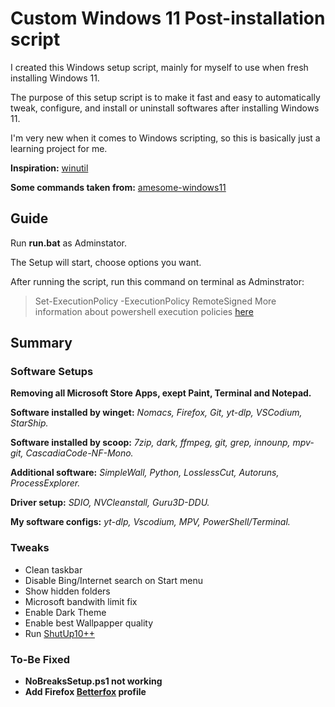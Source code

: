 # Custom Windows 11 Post-installation script
I created this Windows setup script, mainly for myself to use when fresh installing Windows 11.

The purpose of this setup script is to make it fast and easy to automatically tweak, configure, and install or uninstall softwares after installing Windows 11.

I'm very new when it comes to Windows scripting, so this is basically just a learning project for me.

**Inspiration:** [winutil](https://github.com/ChrisTitusTech/winutil)

**Some commands taken from:** [amesome-windows11](https://github.com/awesome-windows11/windows11)

## Guide
Run **run.bat** as Adminstator.

The Setup will start, choose options you want.

After running the script, run this command on terminal as Adminstrator: 
>Set-ExecutionPolicy -ExecutionPolicy RemoteSigned
More information about powershell execution policies [here](https://learn.microsoft.com/en-us/powershell/module/microsoft.powershell.core/about/about_execution_policies?view=powershell-7.3)

## Summary
### Software Setups
**Removing all Microsoft Store Apps, exept Paint, Terminal and Notepad.**

**Software installed by winget:** *Nomacs, Firefox, Git, yt-dlp, VSCodium, StarShip.*

**Software  installed by scoop:** *7zip, dark, ffmpeg, git, grep, innounp, mpv-git, CascadiaCode-NF-Mono.*

**Additional software:** *SimpleWall, Python, LosslessCut, Autoruns, ProcessExplorer.*

**Driver setup:** *SDIO, NVCleanstall, Guru3D-DDU.*

**My software configs:** *yt-dlp, Vscodium, MPV, PowerShell/Terminal.*
### Tweaks
- Clean taskbar
- Disable Bing/Internet search on Start menu
- Show hidden folders
- Microsoft bandwith limit fix
- Enable Dark Theme
- Enable best Wallpapper quality
- Run [ShutUp10++](https://www.oo-software.com/en/shutup10)

### To-Be Fixed
- **NoBreaksSetup.ps1 not working**
- **Add Firefox [Betterfox](https://github.com/yokoffing/Betterfox) profile**